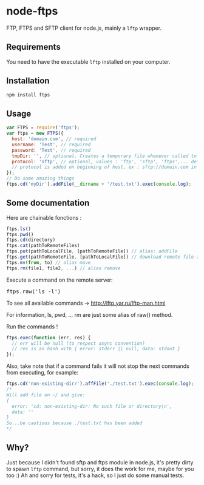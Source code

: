 node-ftps
=========

FTP, FTPS and SFTP client for node.js, mainly a `lftp` wrapper.

Requirements
------------

You need to have the executable `lftp` installed on your computer.

Installation
-----------

``` sh
npm install ftps
```

Usage
-----

``` js
var FTPS = require('ftps');
var ftps = new FTPS({
  host: 'domain.com', // required
  username: 'Test', // required
  password: 'Test', // required
  tmpDir: '', // optional. Creates a temporary file whenever called to mask lftp command from process list. Specify a folder only your user has access to, ie ~/tmp
  protocol: 'sftp', // optional, values : 'ftp', 'sftp', 'ftps',... default is 'ftp'
  // protocol is added on beginning of host, ex : sftp://domain.com in this case
});
// Do some amazing things
ftps.cd('myDir').addFile(__dirname + '/test.txt').exec(console.log);
```

Some documentation
------------------

Here are chainable fonctions :

``` js
ftps.ls()
ftps.pwd()
ftps.cd(directory)
ftps.cat(pathToRemoteFiles)
ftps.put(pathToLocalFile, [pathToRemoteFile]) // alias: addFile
ftps.get(pathToRemoteFile, [pathToLocalFile]) // download remote file and save to local path (if not given, use same name as remote file), alias: getFile
ftps.mv(from, to) // alias move
ftps.rm(file1, file2, ...) // alias remove
```

Execute a command on the remote server:
<pre>ftps.raw('ls -l')</pre>
To see all available commands -> http://lftp.yar.ru/lftp-man.html

For information, ls, pwd, ... rm are just some alias of raw() method.

Run the commands !
``` js
ftps.exec(function (err, res) {
  // err will be null (to respect async convention)
  // res is an hash with { error: stderr || null, data: stdout }
});
```

Also, take note that if a command fails it will not stop the next commands from executing, for example:
``` js
ftps.cd('non-existing-dir/').affFile('./test.txt').exec(console.log);
/*
Will add file on ~/ and give:
{
  error: 'cd: non-existing-dir: No such file or directory\n',
  data: ''
}
So...be cautious because ./test.txt has been added
*/

```

Why?
----

Just because I didn't found sftp and ftps module in node.js, it's pretty dirty to spawn `lftp` command, but sorry, it does the work for me, maybe for you too :)
Ah and sorry for tests, it's a hack, so I just do some manual tests.

